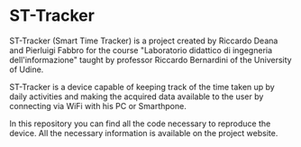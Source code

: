 # ST-Tracker

ST-Tracker (Smart Time Tracker) is a project created by Riccardo Deana and Pierluigi Fabbro for the course "Laboratorio didattico di ingegneria dell'informazione" taught by professor Riccardo Bernardini of the University of Udine.

ST-Tracker is a device capable of keeping track of the time taken up by daily activities and making the acquired data available to the user by connecting via WiFi with his PC or Smarthpone.

In this repository you can find all the code necessary to reproduce the device. All the necessary information is available on the project website.
